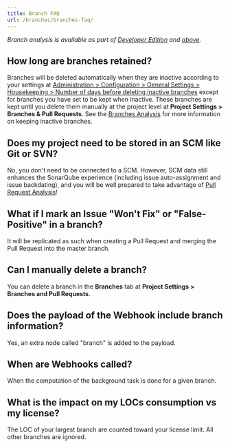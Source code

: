 ```yaml
---
title: Branch FAQ
url: /branches/branches-faq/
---
```


_Branch analysis is available as part of [Developer Edition](https://redirect.sonarsource.com/editions/developer.html) and [above](https://www.sonarsource.com/plans-and-pricing/)._

## How long are branches retained?  
Branches will be deleted automatically when they are inactive according to your settings at [Administration > Configuration > General Settings > Housekeeping > Number of days before deleting inactive branches](/#sonarqube-admin#/admin/settings?category=housekeeping) except for branches you have set to be kept when inactive. These branches are kept until you delete them manually at the project level at **Project Settings > Branches & Pull Requests**. See the [Branches Analysis](/branches/overview/) for more information on keeping inactive branches.

## Does my project need to be stored in an SCM like Git or SVN?  
No, you don't need to be connected to a SCM. However, SCM data still enhances the SonarQube experience (including issue auto-assignment and issue backdating), and you will be well prepared to take advantage of [Pull Request Analysis](/analysis/pull-request/)!

## What if I mark an Issue "Won't Fix" or "False-Positive" in a branch?
It will be replicated as such when creating a Pull Request and merging the Pull Request into the master branch.

## Can I manually delete a branch?  
You can delete a branch in the **Branches** tab at **Project Settings > Branches and Pull Requests**.

## Does the payload of the Webhook include branch information?  
Yes, an extra node called "branch" is added to the payload.

## When are Webhooks called?  
When the computation of the background task is done for a given branch.

## What is the impact on my LOCs consumption vs my license?  
The LOC of your largest branch are counted toward your license limit. All other branches are ignored.  
